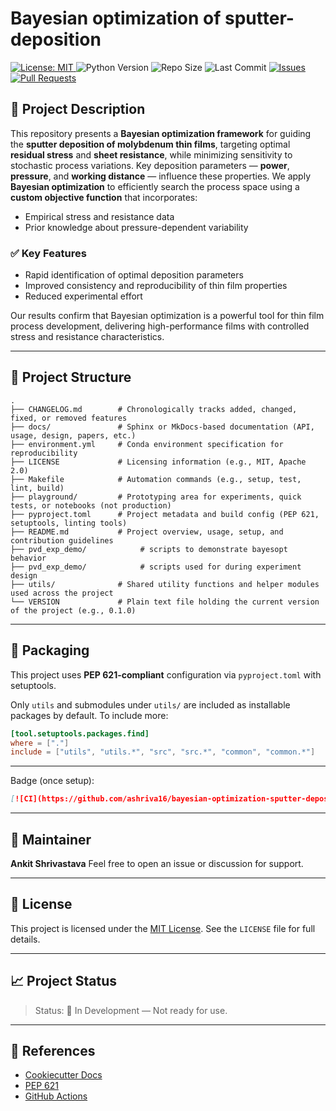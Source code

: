 # Bayesian optimization of sputter-deposition

<p align="left">
  <a href="https://opensource.org/licenses/MIT">
    <img alt="License: MIT" src="https://img.shields.io/badge/License-MIT-yellow.svg" />
  </a>
  <img alt="Python Version" src="https://img.shields.io/badge/python-3.8%2B-blue" />
  <img alt="Repo Size" src="https://img.shields.io/github/repo-size/ashriva16/bayesian-optimization-sputter-deposition" />
  <img alt="Last Commit" src="https://img.shields.io/github/last-commit/ashriva16/bayesian-optimization-sputter-deposition" />
  <a href="https://github.com/ashriva16/bayesian-optimization-sputter-deposition/issues">
    <img alt="Issues" src="https://img.shields.io/github/issues/ashriva16/bayesian-optimization-sputter-deposition" />
  </a>
  <a href="https://github.com/ashriva16/bayesian-optimization-sputter-deposition/pulls">
    <img alt="Pull Requests" src="https://img.shields.io/github/issues-pr/ashriva16/bayesian-optimization-sputter-deposition" />
  </a>
</p>

## 📌 Project Description

This repository presents a **Bayesian optimization framework** for guiding the **sputter deposition of molybdenum thin films**, targeting optimal **residual stress** and **sheet resistance**, while minimizing sensitivity to stochastic process variations.
Key deposition parameters — **power**, **pressure**, and **working distance** — influence these properties.
We apply **Bayesian optimization** to efficiently search the process space using a **custom objective function** that incorporates:

- Empirical stress and resistance data
- Prior knowledge about pressure-dependent variability

### ✅ Key Features

- Rapid identification of optimal deposition parameters
- Improved consistency and reproducibility of thin film properties
- Reduced experimental effort

Our results confirm that Bayesian optimization is a powerful tool for thin film process development, delivering high-performance films with controlled stress and resistance characteristics.

---

## 🧱 Project Structure

```text
.
├── CHANGELOG.md        # Chronologically tracks added, changed, fixed, or removed features
├── docs/               # Sphinx or MkDocs-based documentation (API, usage, design, papers, etc.)
├── environment.yml     # Conda environment specification for reproducibility
├── LICENSE             # Licensing information (e.g., MIT, Apache 2.0)
├── Makefile            # Automation commands (e.g., setup, test, lint, build)
├── playground/         # Prototyping area for experiments, quick tests, or notebooks (not production)
├── pyproject.toml      # Project metadata and build config (PEP 621, setuptools, linting tools)
├── README.md           # Project overview, usage, setup, and contribution guidelines
├── pvd_exp_demo/            # scripts to demonstrate bayesopt behavior
├── pvd_exp_demo/            # scripts used for during experiment design
├── utils/              # Shared utility functions and helper modules used across the project
└── VERSION             # Plain text file holding the current version of the project (e.g., 0.1.0)
```

---

## 🧩 Packaging

This project uses **PEP 621-compliant** configuration via `pyproject.toml` with setuptools.

Only `utils` and submodules under `utils/` are included as installable packages by default. To include more:

```toml
[tool.setuptools.packages.find]
where = ["."]
include = ["utils", "utils.*", "src", "src.*", "common", "common.*"]
```

---

Badge (once setup):

```markdown
[![CI](https://github.com/ashriva16/bayesian-optimization-sputter-deposition/actions/workflows/ci.yml/badge.svg)](https://github.com/ashriva16/bayesian-optimization-sputter-deposition/actions)
```

---

## 👤 Maintainer

**Ankit Shrivastava**
Feel free to open an issue or discussion for support.

---

## 📜 License

This project is licensed under the [MIT License](https://opensource.org/licenses/MIT). See the `LICENSE` file for full details.

---

## 📈 Project Status

> Status: 🚧 In Development — Not ready for use.

---

## 📘 References

- [Cookiecutter Docs](https://cookiecutter.readthedocs.io)
- [PEP 621](https://peps.python.org/pep-0621/)
- [GitHub Actions](https://docs.github.com/en/actions)
